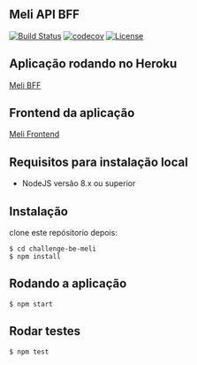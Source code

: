 ## Meli API BFF

[![Build Status](https://travis-ci.org/leonardosal/challenge-be-meli.svg?branch=master)](https://travis-ci.org/leonardosal/challenge-be-meli)
[![codecov](https://codecov.io/gh/leonardosal/challenge-be-meli/branch/master/graph/badge.svg)](https://codecov.io/gh/leonardosal/challenge-be-meli)
[![License](https://img.shields.io/badge/licence-MIT-blue.svg)](LICENSE)

##  Aplicação rodando no Heroku

[Meli BFF ](https://challenge-meli.herokuapp.com)

## Frontend da aplicação

[Meli Frontend ](https://github.com/leonardosal/challenge-fe-meli)

## Requisitos para instalação local

* NodeJS versão 8.x ou superior

## Instalação

clone este repósitorio depois:

```
$ cd challenge-be-meli
$ npm install
```

## Rodando a aplicação

```
$ npm start
```

## Rodar testes

```
$ npm test
```
